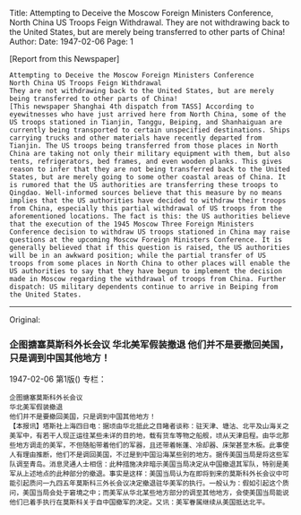 Title: Attempting to Deceive the Moscow Foreign Ministers Conference, North China US Troops Feign Withdrawal. They are not withdrawing back to the United States, but are merely being transferred to other parts of China!
Author:
Date: 1947-02-06
Page: 1

[Report from this Newspaper]

    Attempting to Deceive the Moscow Foreign Ministers Conference
    North China US Troops Feign Withdrawal
    They are not withdrawing back to the United States, but are merely being transferred to other parts of China!
    [This newspaper Shanghai 4th dispatch from TASS] According to eyewitnesses who have just arrived here from North China, some of the US troops stationed in Tianjin, Tanggu, Beiping, and Shanhaiguan are currently being transported to certain unspecified destinations. Ships carrying trucks and other materials have recently departed from Tianjin. The US troops being transferred from those places in North China are taking not only their military equipment with them, but also tents, refrigerators, bed frames, and even wooden planks. This gives reason to infer that they are not being transferred back to the United States, but are merely going to some other coastal areas of China. It is rumored that the US authorities are transferring these troops to Qingdao. Well-informed sources believe that this measure by no means implies that the US authorities have decided to withdraw their troops from China, especially this partial withdrawal of US troops from the aforementioned locations. The fact is this: the US authorities believe that the execution of the 1945 Moscow Three Foreign Ministers Conference decision to withdraw US troops stationed in China may raise questions at the upcoming Moscow Foreign Ministers Conference. It is generally believed that if this question is raised, the US authorities will be in an awkward position; while the partial transfer of US troops from some places in North China to other places will enable the US authorities to say that they have begun to implement the decision made in Moscow regarding the withdrawal of troops from China. Further dispatch: US military dependents continue to arrive in Beiping from the United States.



<hr /> 

Original: 


### 企图搪塞莫斯科外长会议  华北美军假装撤退  他们并不是要撤回美国，只是调到中国其他地方！

1947-02-06
第1版()
专栏：

    企图搪塞莫斯科外长会议
    华北美军假装撤退
    他们并不是要撤回美国，只是调到中国其他地方！
    【本报讯】塔斯社上海四日电：据顷由华北抵此之目睹者谈称：驻天津、塘沽、北平及山海关之美军中，有若干人现正运往某些未详的目的地，载有货车等物之船舰，顷从天津启程。由华北那些地方调走的美军，不但随船带着他们的军器，且还带着帐蓬、冷却器、床架甚至木板。此事使人有理由推断，他们不是调回美国，不过是到中国沿海某些别的地方。据传美国当局是将这些军队调至青岛。消息灵通人士相信：此种措施决非暗示美国当局决定从中国撤退其军队，特别是美军从上述地点的此种部分的撤退。事实是这样：美国当局认为在即将到来的莫斯科外长会议中可能引起质问一九四五年莫斯科三外长会议决定撤退驻华美军的执行。一般认为：假如引起这个质问，美国当局会处于窘境之中；而美军从华北某些地方部分的调至其他地方，会使美国当局能说他们已着手执行在莫斯科关于自中国撤军的决定。又讯：美军眷属继续从美国抵达北平。
